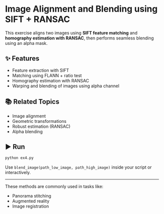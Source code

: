 # Image Alignment and Blending using SIFT + RANSAC

This exercise aligns two images using **SIFT feature matching** and **homography estimation with RANSAC**, then performs seamless blending using an alpha mask.

## ✨ Features

- Feature extraction with SIFT
- Matching using FLANN + ratio test
- Homography estimation with RANSAC
- Warping and blending of images using alpha channel

## 📚 Related Topics

- Image alignment
- Geometric transformations
- Robust estimation (RANSAC)
- Alpha blending

## ▶️ Run

```bash
python ex4.py
```

Use `blend_image(path_low_image, path_high_image)` inside your script or interactively.

---

These methods are commonly used in tasks like:
- Panorama stitching
- Augmented reality
- Image registration
